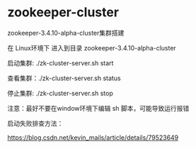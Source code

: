 # zookeeper-cluster
zookeeper-3.4.10-alpha-cluster集群搭建

在 Linux环境下 进入到目录 zookeeper-3.4.10-alpha-cluster

  启动集群: ./zk-cluster-server.sh start
  
  查看集群：./zk-cluster-server.sh status
  
  停止集群: ./zk-cluster-server.sh stop
  
注意：最好不要在window环境下编辑 sh 脚本，可能导致运行报错  




启动失败排查方法：
  
  https://blog.csdn.net/kevin_mails/article/details/79523649

